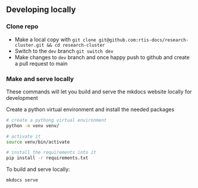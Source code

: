 


## Developing locally

### Clone repo
- Make a local copy with `git clone git@github.com:rtis-docs/research-cluster.git && cd research-cluster`
- Switch to the `dev` branch `git switch dev`
- Make changes to `dev` branch and once happy push to github and create a pull request to main

### Make and serve locally

These commands will let you build and serve the mkdocs website locally for development

Create a python virtual environment and install the needed packages
```bash
# create a pythong virtual environment
python -m venv venv/

# activate it
source venv/bin/activate

# install the requirements into it
pip install -r requirements.txt
```

To build and serve locally:
```bash
mkdocs serve
```